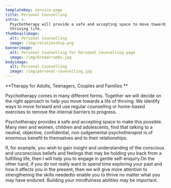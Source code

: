 ```yaml
---
templateKey: service-page
title: Personal Counselling
intro: >-
  Psychotherapy will provide a safe and accepting space to move towards a
  thriving life.
thumbnailimage:
  alt: Personal Counselling
  image: /img/relationship.png
bannerimage:
  alt: Personal Counselling for Personal Counselling page
  image: /img/breadcrumbs.jpg
bodyimage:
  alt: Personal Counselling
  image: /img/personal-counselling.jpg
---
```

**Therapy for Adults, Teenagers, Couples and Families**

Psychotherapy comes in many different forms. Together we will decide on the right approach to help you move towards a life of thriving. We identify ways to move forward and use regular counselling or home-based exercises to remove the internal barriers to progress.

Psychotherapy provides a safe and accepting space to make this possible. Many men and women, children and adolescents, find that talking to a neutral, objective, confidential, non-judgemental psychotherapist is of enormous benefit to themselves and to their relationships.

If, for example, you wish to gain insight and understanding of the conscious and unconscious beliefs and feelings that may be holding you back from a fulfilling life, then I will help you to engage in gentle self-enquiry.On the other hand, if you do not really want to spend time exploring your past and how it affects you in the present, then we will give more attention to strengthening the skills neededto enable you to thrive no matter what you may have endured. Building your mindfulness abilities may be important.
